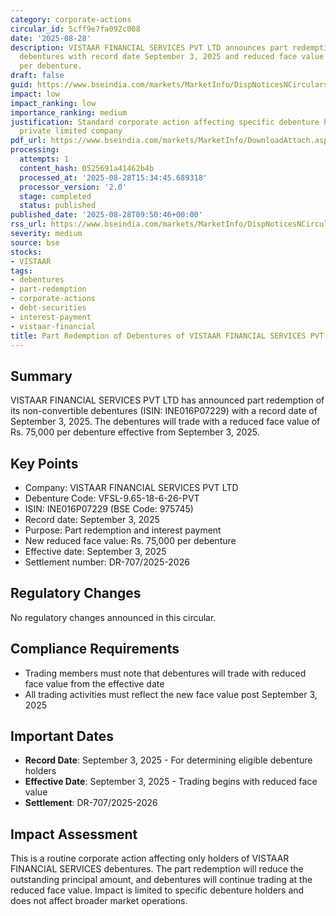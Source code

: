 ```yaml
---
category: corporate-actions
circular_id: 5cff9e7fa092c008
date: '2025-08-28'
description: VISTAAR FINANCIAL SERVICES PVT LTD announces part redemption of non-convertible
  debentures with record date September 3, 2025 and reduced face value of Rs. 75,000
  per debenture.
draft: false
guid: https://www.bseindia.com/markets/MarketInfo/DispNoticesNCirculars.aspx?Noticeid={AD4EF0D9-C66C-46B4-98EB-2C8F91AD3771}&noticeno=20250828-14&dt=08/28/2025&icount=14&totcount=58&flag=0
impact: low
impact_ranking: low
importance_ranking: medium
justification: Standard corporate action affecting specific debenture holders of a
  private limited company
pdf_url: https://www.bseindia.com/markets/MarketInfo/DownloadAttach.aspx?id=20250828-14&attachedId=
processing:
  attempts: 1
  content_hash: 0525691a41462b4b
  processed_at: '2025-08-28T15:34:45.689318'
  processor_version: '2.0'
  stage: completed
  status: published
published_date: '2025-08-28T09:50:46+00:00'
rss_url: https://www.bseindia.com/markets/MarketInfo/DispNoticesNCirculars.aspx?Noticeid={AD4EF0D9-C66C-46B4-98EB-2C8F91AD3771}&noticeno=20250828-14&dt=08/28/2025&icount=14&totcount=58&flag=0
severity: medium
source: bse
stocks:
- VISTAAR
tags:
- debentures
- part-redemption
- corporate-actions
- debt-securities
- interest-payment
- vistaar-financial
title: Part Redemption of Debentures of VISTAAR FINANCIAL SERVICES PVT LTD
---
```


## Summary

VISTAAR FINANCIAL SERVICES PVT LTD has announced part redemption of its non-convertible debentures (ISIN: INE016P07229) with a record date of September 3, 2025. The debentures will trade with a reduced face value of Rs. 75,000 per debenture effective from September 3, 2025.

## Key Points

- Company: VISTAAR FINANCIAL SERVICES PVT LTD
- Debenture Code: VFSL-9.65-18-6-26-PVT
- ISIN: INE016P07229 (BSE Code: 975745)
- Record date: September 3, 2025
- Purpose: Part redemption and interest payment
- New reduced face value: Rs. 75,000 per debenture
- Effective date: September 3, 2025
- Settlement number: DR-707/2025-2026

## Regulatory Changes

No regulatory changes announced in this circular.

## Compliance Requirements

- Trading members must note that debentures will trade with reduced face value from the effective date
- All trading activities must reflect the new face value post September 3, 2025

## Important Dates

- **Record Date**: September 3, 2025 - For determining eligible debenture holders
- **Effective Date**: September 3, 2025 - Trading begins with reduced face value
- **Settlement**: DR-707/2025-2026

## Impact Assessment

This is a routine corporate action affecting only holders of VISTAAR FINANCIAL SERVICES debentures. The part redemption will reduce the outstanding principal amount, and debentures will continue trading at the reduced face value. Impact is limited to specific debenture holders and does not affect broader market operations.